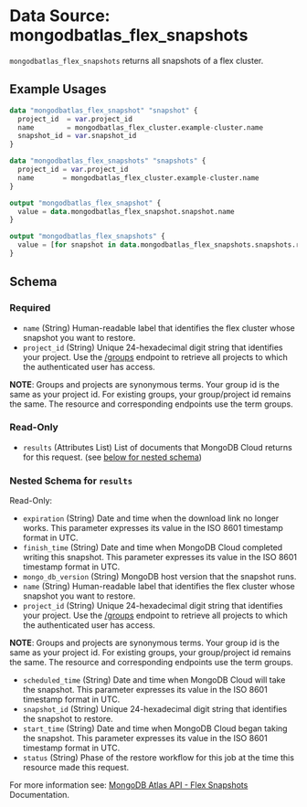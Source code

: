 # Data Source: mongodbatlas_flex_snapshots

`mongodbatlas_flex_snapshots` returns all snapshots of a flex cluster.

## Example Usages
```terraform
data "mongodbatlas_flex_snapshot" "snapshot" {
  project_id  = var.project_id
  name        = mongodbatlas_flex_cluster.example-cluster.name
  snapshot_id = var.snapshot_id
}

data "mongodbatlas_flex_snapshots" "snapshots" {
  project_id = var.project_id
  name       = mongodbatlas_flex_cluster.example-cluster.name
}

output "mongodbatlas_flex_snapshot" {
  value = data.mongodbatlas_flex_snapshot.snapshot.name
}

output "mongodbatlas_flex_snapshots" {
  value = [for snapshot in data.mongodbatlas_flex_snapshots.snapshots.results : snapshot.snapshot_id]
}
```

<!-- schema generated by tfplugindocs -->
## Schema

### Required

- `name` (String) Human-readable label that identifies the flex cluster whose snapshot you want to restore.
- `project_id` (String) Unique 24-hexadecimal digit string that identifies your project. Use the [/groups](#tag/Projects/operation/listProjects) endpoint to retrieve all projects to which the authenticated user has access.

**NOTE**: Groups and projects are synonymous terms. Your group id is the same as your project id. For existing groups, your group/project id remains the same. The resource and corresponding endpoints use the term groups.

### Read-Only

- `results` (Attributes List) List of documents that MongoDB Cloud returns for this request. (see [below for nested schema](#nestedatt--results))

<a id="nestedatt--results"></a>
### Nested Schema for `results`

Read-Only:

- `expiration` (String) Date and time when the download link no longer works. This parameter expresses its value in the ISO 8601 timestamp format in UTC.
- `finish_time` (String) Date and time when MongoDB Cloud completed writing this snapshot. This parameter expresses its value in the ISO 8601 timestamp format in UTC.
- `mongo_db_version` (String) MongoDB host version that the snapshot runs.
- `name` (String) Human-readable label that identifies the flex cluster whose snapshot you want to restore.
- `project_id` (String) Unique 24-hexadecimal digit string that identifies your project. Use the [/groups](#tag/Projects/operation/listProjects) endpoint to retrieve all projects to which the authenticated user has access.

**NOTE**: Groups and projects are synonymous terms. Your group id is the same as your project id. For existing groups, your group/project id remains the same. The resource and corresponding endpoints use the term groups.
- `scheduled_time` (String) Date and time when MongoDB Cloud will take the snapshot. This parameter expresses its value in the ISO 8601 timestamp format in UTC.
- `snapshot_id` (String) Unique 24-hexadecimal digit string that identifies the snapshot to restore.
- `start_time` (String) Date and time when MongoDB Cloud began taking the snapshot. This parameter expresses its value in the ISO 8601 timestamp format in UTC.
- `status` (String) Phase of the restore workflow for this job at the time this resource made this request.

For more information see: [MongoDB Atlas API - Flex Snapshots](https://www.mongodb.com/docs/api/doc/atlas-admin-api-v2/operation/operation-listflexbackups) Documentation.
